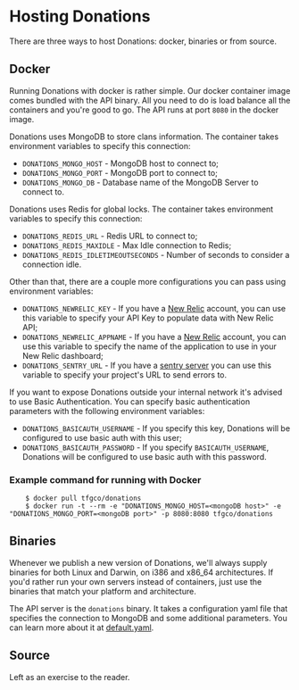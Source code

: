 Hosting Donations
=================

There are three ways to host Donations: docker, binaries or from source.

## Docker

Running Donations with docker is rather simple. Our docker container image comes bundled with the API binary. All you need to do is load balance all the containers and you're good to go. The API runs at port `8080` in the docker image.

Donations uses MongoDB to store clans information. The container takes environment variables to specify this connection:

* `DONATIONS_MONGO_HOST` - MongoDB host to connect to;
* `DONATIONS_MONGO_PORT` - MongoDB port to connect to;
* `DONATIONS_MONGO_DB` - Database name of the MongoDB Server to connect to.

Donations uses Redis for global locks. The container takes environment variables to specify this connection:

* `DONATIONS_REDIS_URL` - Redis URL to connect to;
* `DONATIONS_REDIS_MAXIDLE` - Max Idle connection to Redis;
* `DONATIONS_REDIS_IDLETIMEOUTSECONDS` - Number of seconds to consider a connection idle.

Other than that, there are a couple more configurations you can pass using environment variables:

* `DONATIONS_NEWRELIC_KEY` - If you have a [New Relic](https://newrelic.com/) account, you can use this variable to specify your API Key to populate data with New Relic API;
* `DONATIONS_NEWRELIC_APPNAME` - If you have a [New Relic](https://newrelic.com/) account, you can use this variable to specify the name of the application to use in your New Relic dashboard;
* `DONATIONS_SENTRY_URL` - If you have a [sentry server](https://docs.getsentry.com/hosted/) you can use this variable to specify your project's URL to send errors to.

If you want to expose Donations outside your internal network it's advised to use Basic Authentication. You can specify basic authentication parameters with the following environment variables:

* `DONATIONS_BASICAUTH_USERNAME` - If you specify this key, Donations will be configured to use basic auth with this user;
* `DONATIONS_BASICAUTH_PASSWORD` - If you specify `BASICAUTH_USERNAME`, Donations will be configured to use basic auth with this password.

### Example command for running with Docker

```
    $ docker pull tfgco/donations
    $ docker run -t --rm -e "DONATIONS_MONGO_HOST=<mongoDB host>" -e "DONATIONS_MONGO_PORT=<mongoDB port>" -p 8080:8080 tfgco/donations
```

## Binaries

Whenever we publish a new version of Donations, we'll always supply binaries for both Linux and Darwin, on i386 and x86_64 architectures. If you'd rather run your own servers instead of containers, just use the binaries that match your platform and architecture.

The API server is the `donations` binary. It takes a configuration yaml file that specifies the connection to MongoDB and some additional parameters. You can learn more about it at [default.yaml](https://github.com/topfreegames/donations/blob/master/config/default.yaml).

## Source

Left as an exercise to the reader.
